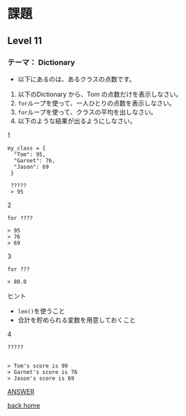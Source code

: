 # 課題
## Level 11
### テーマ： Dictionary

* 以下にあるのは、あるクラスの点数です。
1. 以下のDictionary から、Tom の点数だけを表示しなさい。
2. `for`ループを使って、一人ひとりの点数を表示しなさい。
3. `for`ループを使って、クラスの平均を出しなさい。
4. 以下のような結果が出るようにしなさい。

1
```python:
my_class = {
  "Tom": 95,
  "Garnet": 76,
  "Jason": 69
 }
 
 ?????
 > 95
 ```
2
```python:
for ????

> 95
> 76
> 69
```
3
```python:
for ???

> 80.0
```
ヒント
* `len()`を使うこと
* 合計を貯められる変数を用意しておくこと

4
```python:
?????


> Tom's score is 99
> Garnet's score is 76
> Jason's score is 69
```


<a href="https://repl.it/@unicoshun/task11">ANSWER</a>

[back home](https://github.com/Seigakuin/todays_task)